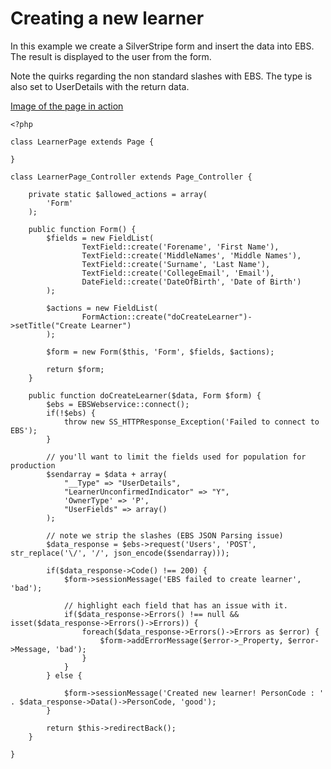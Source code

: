 # Creating a new learner

In this example we create a SilverStripe form and insert the data into EBS. The 
result is displayed to the user from the form.

Note the quirks regarding the non standard slashes with EBS. The type is also set
to UserDetails with the return data.

[Image of the page in action](../images/example2.png)

```
<?php

class LearnerPage extends Page {

}

class LearnerPage_Controller extends Page_Controller {

	private static $allowed_actions = array(
		'Form'
	);

	public function Form() {
		$fields = new FieldList(
				TextField::create('Forename', 'First Name'),
				TextField::create('MiddleNames', 'Middle Names'),
				TextField::create('Surname', 'Last Name'),
				TextField::create('CollegeEmail', 'Email'),
				DateField::create('DateOfBirth', 'Date of Birth')
		);

		$actions = new FieldList(
				FormAction::create("doCreateLearner")->setTitle("Create Learner")
		);

		$form = new Form($this, 'Form', $fields, $actions);

		return $form;
	}

	public function doCreateLearner($data, Form $form) {
		$ebs = EBSWebservice::connect();
		if(!$ebs) {
			throw new SS_HTTPResponse_Exception('Failed to connect to EBS');
		}
		
		// you'll want to limit the fields used for population for production
		$sendarray = $data + array(
			"__Type" => "UserDetails",
			"LearnerUnconfirmedIndicator" => "Y",
			'OwnerType' => 'P',
			"UserFields" => array()
		);
		
		// note we strip the slashes (EBS JSON Parsing issue)
		$data_response = $ebs->request('Users', 'POST', str_replace('\/', '/', json_encode($sendarray)));
		
		if($data_response->Code() !== 200) {
			$form->sessionMessage('EBS failed to create learner', 'bad');
			
			// highlight each field that has an issue with it.
			if($data_response->Errors() !== null && isset($data_response->Errors()->Errors)) {
				foreach($data_response->Errors()->Errors as $error) {
					$form->addErrorMessage($error->_Property, $error->Message, 'bad');
				}
			}
		} else {
			
			$form->sessionMessage('Created new learner! PersonCode : ' . $data_response->Data()->PersonCode, 'good');
		}
		
		return $this->redirectBack();
	}

}

```